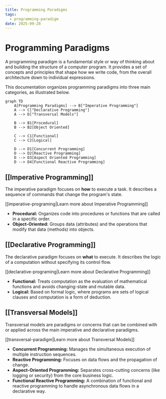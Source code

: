 ```yaml
---
title: Programming Paradigms
tags:
  - programming-paradigm
date: 2025-09-28
---
```

# Programming Paradigms

A programming paradigm is a fundamental style or way of thinking about and building the structure of a computer program. It provides a set of concepts and principles that shape how we write code, from the overall architecture down to individual expressions.

This documentation organizes programming paradigms into three main categories, as illustrated below.

```mermaid
graph TD
    A[Programming Paradigms] --> B["Imperative Programming"]
    A --> C["Declarative Programming"]
    A --> D["Transversal Models"]

    B --> B1[Procedural]
    B --> B2[Object Oriented]

    C --> C1[Functional]
    C --> C2[Logical]

    D --> D1[Concurrent Programming]
    D --> D2[Reactive Programming]
    D --> D3[Aspect Oriented Programming]
    D --> D4[Functional Reactive Programming]
```

## [[Imperative Programming]]

The imperative paradigm focuses on **how** to execute a task. It describes a sequence of commands that change the program's state.

[[imperative-programing|Learn more about Imperative Programming]]

- **Procedural:** Organizes code into procedures or functions that are called in a specific order.
- **Object-Oriented:** Groups data (attributes) and the operations that modify that data (methods) into objects.

## [[Declarative Programming]]

The declarative paradigm focuses on **what** to execute. It describes the logic of a computation without specifying its control flow.

[[declarative-programing|Learn more about Declarative Programming]]

- **Functional:** Treats computation as the evaluation of mathematical functions and avoids changing-state and mutable data.
- **Logical:** Based on formal logic, where programs are sets of logical clauses and computation is a form of deduction.

## [[Transversal Models]]

Transversal models are paradigms or concerns that can be combined with or applied across the main imperative and declarative paradigms.

[[transversal-paradigm|Learn more about Transversal Models]]

- **Concurrent Programming:** Manages the simultaneous execution of multiple instruction sequences.
- **Reactive Programming:** Focuses on data flows and the propagation of change.
- **Aspect-Oriented Programming:** Separates cross-cutting concerns (like logging or security) from the core business logic.
- **Functional Reactive Programming:** A combination of functional and reactive programming to handle asynchronous data flows in a declarative way.
